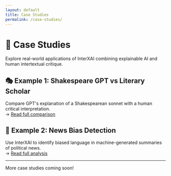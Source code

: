 ```yaml
---
layout: default
title: Case Studies
permalink: /case-studies/
---
```


# 🧪 Case Studies

Explore real-world applications of InterXAI combining explainable AI and human intertextual critique.

## 🎭 Example 1: Shakespeare GPT vs Literary Scholar

Compare GPT's explanation of a Shakespearean sonnet with a human critical interpretation.  
→ [Read full comparison](/case-studies/shakespeare-vs-scholar)

## 📰 Example 2: News Bias Detection

Use InterXAI to identify biased language in machine-generated summaries of political news.  
→ [Read full analysis](/case-studies/news-bias-xai)

---

More case studies coming soon!
